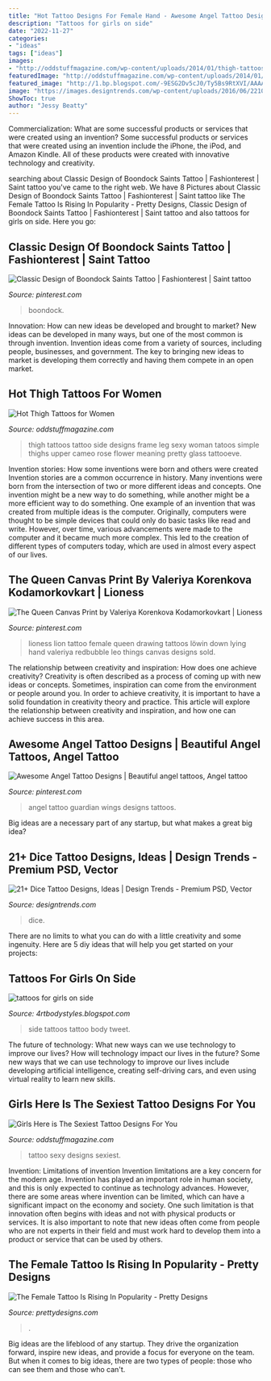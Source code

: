 ```yaml
---
title: "Hot Tattoo Designs For Female Hand - Awesome Angel Tattoo Designs"
description: "Tattoos for girls on side"
date: "2022-11-27"
categories:
- "ideas"
tags: ["ideas"]
images:
- "http://oddstuffmagazine.com/wp-content/uploads/2014/01/thigh-tattoos-for-women-33.jpg"
featuredImage: "http://oddstuffmagazine.com/wp-content/uploads/2014/01/thigh-tattoos-for-women-33.jpg"
featured_image: "http://1.bp.blogspot.com/-9ESG2Dv5cJ0/Ty5Bs9RtXVI/AAAAAAAAArw/3nB1d21j1VI/s1600/Women-Side-Tattoo-Design-Fashion-2012.jpg"
image: "https://images.designtrends.com/wp-content/uploads/2016/06/22103125/Dice-and-Card-Tattoo.jpg"
ShowToc: true
author: "Jessy Beatty"
---
```



Commercialization: What are some successful products or services that were created using an invention?
Some successful products or services that were created using an invention include the iPhone, the iPod, and Amazon Kindle. All of these products were created with innovative technology and creativity.

	

		
searching about Classic Design of Boondock Saints Tattoo | Fashionterest | Saint tattoo you've came to the right web. We have 8 Pictures about Classic Design of Boondock Saints Tattoo | Fashionterest | Saint tattoo like The Female Tattoo Is Rising In Popularity - Pretty Designs, Classic Design of Boondock Saints Tattoo | Fashionterest | Saint tattoo and also tattoos for girls on side. Here you go:
		
    
## Classic Design Of Boondock Saints Tattoo | Fashionterest | Saint Tattoo

<img loading=lazy src="https://i.pinimg.com/736x/85/42/2f/85422ff20e89af3cef6780efcfed07bc.jpg" onerror="this.onerror=null;this.src='https://tse2.mm.bing.net/th?id=OIP.nswq5jExSmkXmKTcB8p3zQHaJ3&amp;pid=15.1';" alt="Classic Design of Boondock Saints Tattoo | Fashionterest | Saint tattoo">

_Source: pinterest.com_

>boondock. 

	

Innovation: How can new ideas be developed and brought to market?
New ideas can be developed in many ways, but one of the most common is through invention. Invention ideas come from a variety of sources, including people, businesses, and government. The key to bringing new ideas to market is developing them correctly and having them compete in an open market.

    
## Hot Thigh Tattoos For Women

<img loading=lazy src="http://oddstuffmagazine.com/wp-content/uploads/2014/01/thigh-tattoos-for-women-33.jpg" onerror="this.onerror=null;this.src='https://tse1.mm.bing.net/th?id=OIP.fGMx5dmM1T-7BoGGDQglPgHaOH&amp;pid=15.1';" alt="Hot Thigh Tattoos for Women">

_Source: oddstuffmagazine.com_

>thigh tattoos tattoo side designs frame leg sexy woman tatoos simple thighs upper cameo rose flower meaning pretty glass tattooeve. 

	

Invention stories: How some inventions were born and others were created
Invention stories are a common occurrence in history. Many inventions were born from the intersection of two or more different ideas and concepts. One invention might be a new way to do something, while another might be a more efficient way to do something. 
One example of an invention that was created from multiple ideas is the computer. Originally, computers were thought to be simple devices that could only do basic tasks like read and write. However, over time, various advancements were made to the computer and it became much more complex. This led to the creation of different types of computers today, which are used in almost every aspect of our lives.

    
## The Queen Canvas Print By Valeriya Korenkova Kodamorkovkart | Lioness

<img loading=lazy src="https://i.pinimg.com/736x/ca/9c/3a/ca9c3a1884687446a937e2168301a220.jpg" onerror="this.onerror=null;this.src='https://tse2.mm.bing.net/th?id=OIP.Gs0DjtRKjl22Z_CqiqyMegAAAA&amp;pid=15.1';" alt="The Queen Canvas Print by Valeriya Korenkova Kodamorkovkart | Lioness">

_Source: pinterest.com_

>lioness lion tattoo female queen drawing tattoos löwin down lying hand valeriya redbubble leo things canvas designs sold. 

	

The relationship between creativity and inspiration: How does one achieve creativity?
Creativity is often described as a process of coming up with new ideas or concepts. Sometimes, inspiration can come from the environment or people around you. In order to achieve creativity, it is important to have a solid foundation in creativity theory and practice. This article will explore the relationship between creativity and inspiration, and how one can achieve success in this area.

    
## Awesome Angel Tattoo Designs | Beautiful Angel Tattoos, Angel Tattoo

<img loading=lazy src="https://i.pinimg.com/736x/1f/13/af/1f13afc1ba99c320635ae0d16a541a06--tattoo-angel-wings-guardian-angel-tattoo.jpg" onerror="this.onerror=null;this.src='https://tse3.mm.bing.net/th?id=OIP.iJ7bmc1QSLPt2ZEWdgqvFgHaKA&amp;pid=15.1';" alt="Awesome Angel Tattoo Designs | Beautiful angel tattoos, Angel tattoo">

_Source: pinterest.com_

>angel tattoo guardian wings designs tattoos. 

	

Big ideas are a necessary part of any startup, but what makes a great big idea? 

    
## 21+ Dice Tattoo Designs, Ideas | Design Trends - Premium PSD, Vector

<img loading=lazy src="https://images.designtrends.com/wp-content/uploads/2016/06/22103125/Dice-and-Card-Tattoo.jpg" onerror="this.onerror=null;this.src='https://tse3.mm.bing.net/th?id=OIP.yA1hjr34AlzsiLCgoW2P-gHaHZ&amp;pid=15.1';" alt="21+ Dice Tattoo Designs, Ideas | Design Trends - Premium PSD, Vector">

_Source: designtrends.com_

>dice. 

	

There are no limits to what you can do with a little creativity and some ingenuity. Here are 5 diy ideas that will help you get started on your projects: 

    
## Tattoos For Girls On Side

<img loading=lazy src="http://1.bp.blogspot.com/-9ESG2Dv5cJ0/Ty5Bs9RtXVI/AAAAAAAAArw/3nB1d21j1VI/s1600/Women-Side-Tattoo-Design-Fashion-2012.jpg" onerror="this.onerror=null;this.src='https://tse4.mm.bing.net/th?id=OIP.EsCJDQKhi_t2grI-LpRocQHaJ4&amp;pid=15.1';" alt="tattoos for girls on side">

_Source: 4rtbodystyles.blogspot.com_

>side tattoos tattoo body tweet. 

	

The future of technology: What new ways can we use technology to improve our lives?
How will technology impact our lives in the future? Some new ways that we can use technology to improve our lives include developing artificial intelligence, creating self-driving cars, and even using virtual reality to learn new skills.

    
## Girls Here Is The Sexiest Tattoo Designs For You

<img loading=lazy src="http://oddstuffmagazine.com/wp-content/uploads/2013/09/Latest-Sexy-Tattoo-Designs-For-Girls-30-604x800.jpg" onerror="this.onerror=null;this.src='https://tse2.mm.bing.net/th?id=OIP.AsQH3GayyrqPhjZu5TB9CwHaJz&amp;pid=15.1';" alt="Girls Here is The Sexiest Tattoo Designs For You">

_Source: oddstuffmagazine.com_

>tattoo sexy designs sexiest. 

	

Invention: Limitations of invention
Invention limitations are a key concern for the modern age. Invention has played an important role in human society, and this is only expected to continue as technology advances. However, there are some areas where invention can be limited, which can have a significant impact on the economy and society. One such limitation is that innovation often begins with ideas and not with physical products or services. It is also important to note that new ideas often come from people who are not experts in their field and must work hard to develop them into a product or service that can be used by others.

    
## The Female Tattoo Is Rising In Popularity - Pretty Designs

<img loading=lazy src="http://www.prettydesigns.com/wp-content/uploads/2013/11/Female-Tattoo.jpg" onerror="this.onerror=null;this.src='https://tse3.mm.bing.net/th?id=OIP.m1v6Z6cHOkvts9dC5EOJpwHaLF&amp;pid=15.1';" alt="The Female Tattoo Is Rising In Popularity - Pretty Designs">

_Source: prettydesigns.com_

>. 

	

Big ideas are the lifeblood of any startup. They drive the organization forward, inspire new ideas, and provide a focus for everyone on the team. But when it comes to big ideas, there are two types of people: those who can see them and those who can't. 

